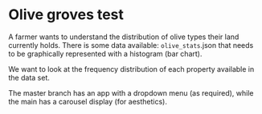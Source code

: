 # Olive groves test

A farmer wants to understand the distribution of olive types their land currently holds. There is some data available: `olive_stats`.json that needs to be graphically represented with a histogram (bar chart).

We want to look at the frequency distribution of each property available in the data set. 

The master branch has an app with a dropdown menu (as required), while the main has a carousel display (for aesthetics).
